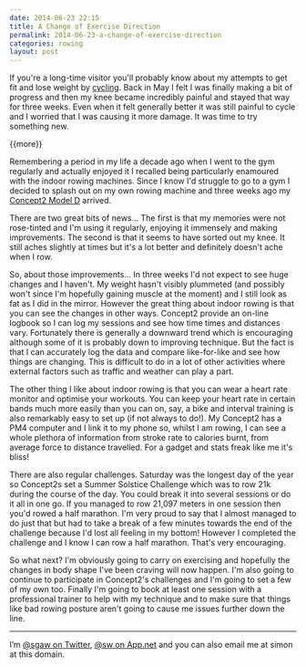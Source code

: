 ```yaml
---
date: 2014-06-23 22:15
title: A Change of Exercise Direction
permalink: 2014-06-23-a-change-of-exercise-direction
categories: rowing
layout: post
---
```


If you're a long-time visitor you'll probably know about my attempts to get fit and lose weight by [cycling](http://swwritings.com/tag/cycling). Back in May I felt I was finally making a bit of progress and then my knee became incredibly painful and stayed that way for three weeks. Even when it felt generally better it was still painful to cycle and I worried that I was causing it more damage. It was time to try something new.

{{more}}

Remembering a period in my life a decade ago when I went to the gym regularly and actually enjoyed it I recalled being particularly enamoured with the indoor rowing machines.  Since I know I'd struggle to go to a gym I decided to splash out on my own rowing machine and three weeks ago my [Concept2 Model D](http://www.concept2.co.uk/indoor-rowers/model-d) arrived.

There are two great bits of news... The first is that my memories were not rose-tinted and I'm using it regularly, enjoying it immensely and making improvements. The second is that it seems to have sorted out my knee. It still aches slightly at times but it's a lot better and definitely doesn't ache when I row.

So, about those improvements... In three weeks I'd not expect to see huge changes and I haven't. My weight hasn't visibly plummeted (and possibly won't since I'm hopefully gaining muscle at the moment) and I still look as fat as I did in the mirror. However the great thing about indoor rowing is that you can see the changes in other ways. Concept2 provide an on-line logbook so I can log my sessions and see how time times and distances vary. Fortunately there is generally a downward trend which is encouraging although some of it is probably down to improving technique. But the fact is that I can accurately log the data and compare like-for-like and see how things are changing. This is difficult to do in a lot of other activities where external factors such as traffic and weather can play a part.

The other thing I like about indoor rowing is that you can wear a heart rate monitor and optimise your workouts. You can keep your heart rate in certain bands much more easily than you can on, say, a bike and interval training is also remarkably easy to set up (if not always to do!). My Concept2 has a PM4 computer and I link it to my phone so, whilst I am rowing, I can see a whole plethora of information from stroke rate to calories burnt, from average force to distance travelled. For a gadget and stats freak like me it's bliss!

There are also regular challenges. Saturday was the longest day of the year so Concept2s set a Summer Solstice Challenge which was to row 21k during the course of the day. You could break it into several sessions or do it all in one go. If you managed to row 21,097 meters in one session then you'd rowed a half marathon. I'm very proud to say that I almost managed to do just that but had to take a break of a few minutes towards the end of the challenge because I'd lost all feeling in my bottom! However I completed the challenge and I know I can row a half marathon. That's very encouraging.

So what next? I'm obviously going to carry on exercising and hopefully the changes in body shape I've been craving will now happen. I'm also going to continue to participate in Concept2's challenges and I'm going to set a few of my own too. Finally I'm going to book at least one session with a professional trainer to help with my technique and to make sure that things like bad rowing posture aren't going to cause me issues further down the line.

---

I’m [@sgaw on Twitter](http://twitter.com/sgaw), [@sw on App.net](https://alpha.app.net/sw) and you can also email me at simon at this domain.